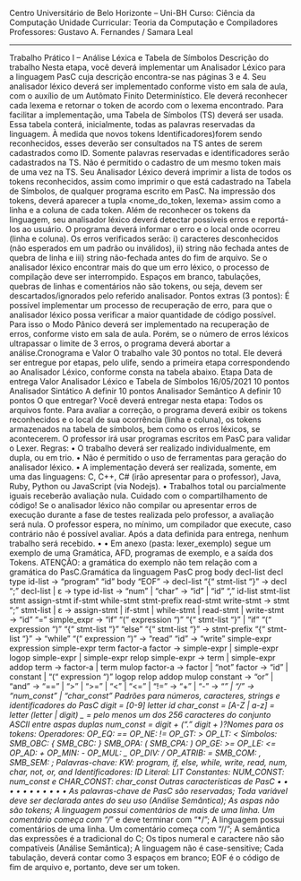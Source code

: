 Centro Universitário de Belo Horizonte – Uni-BH
Curso: Ciência da Computação
Unidade Curricular: Teoria da Computação e Compiladores
Professores: Gustavo A. Fernandes / Samara Leal

---

Trabalho Prático I – Análise Léxica e Tabela de Símbolos
Descrição do trabalho
Nesta etapa, você deverá implementar um Analisador Léxico para a linguagem PasC cuja descrição
encontra-se nas páginas 3 e 4.
Seu analisador léxico deverá ser implementado conforme visto em sala de aula, com o auxílio de
um Autômato Finito Determinístico. Ele deverá reconhecer cada lexema e retornar o token de
acordo com o lexema encontrado.
Para facilitar a implementação, uma Tabela de Símbolos (TS) deverá ser usada. Essa tabela conterá,
inicialmente, todas as palavras reservadas da linguagem. À medida que novos tokens
Identificadores)forem sendo reconhecidos, esses deverão ser consultados na TS antes de serem
cadastrados como ID. Somente palavras reservadas e identificadores serão cadastrados na TS.
Não é permitido o cadastro de um mesmo token mais de uma vez na TS.
Seu Analisador Léxico deverá imprimir a lista de todos os tokens reconhecidos, assim como
imprimir o que está cadastrado na Tabela de Símbolos, de qualquer programa escrito em PasC.
Na impressão dos tokens, deverá aparecer a tupla <nome_do_token, lexema> assim como a linha e
a coluna de cada token.
Além de reconhecer os tokens da linguagem, seu analisador léxico deverá detectar possíveis erros e
reportá-los ao usuário. O programa deverá informar o erro e o local onde ocorreu (linha e coluna).
Os erros verificados serão: i) caracteres desconhecidos (não esperados em um padrão ou inválidos),
ii) string não fechada antes de quebra de linha e iii) string não-fechada antes do fim de arquivo. Se o
analisador léxico encontrar mais do que um erro léxico, o processo de compilação deve ser
interrompido.
Espaços em branco, tabulações, quebras de linhas e comentários não são tokens, ou seja, devem ser
descartados/ignorados pelo referido analisador.
Pontos extras (3 pontos):
É possível implementar um processo de recuperação de erro, para que o analisador léxico possa
verificar a maior quantidade de código possível. Para isso o Modo Pânico deverá ser implementado
na recuperação de erros, conforme visto em sala de aula. Porém, se o número de erros léxicos
ultrapassar o limite de 3 erros, o programa deverá abortar a análise.Cronograma e Valor
O trabalho vale 30 pontos no total. Ele deverá ser entregue por etapas, pelo ulife, sendo a primeira
etapa correspondendo ao Analisador Léxico, conforme consta na tabela abaixo.
Etapa Data de entrega Valor
Analisador Léxico e Tabela de Símbolos 16/05/2021 10 pontos
Analisador Sintático A definir 10 pontos
Analisador Semântico A definir 10 pontos
O que entregar?
Você deverá entregar nesta etapa: Todos os arquivos fonte. Para avaliar a correção, o programa
deverá exibir os tokens reconhecidos e o local de sua ocorrência (linha e coluna), os tokens
armazenados na tabela de símbolos, bem como os erros léxicos, se acontecerem. O professor irá
usar programas escritos em PasC para validar o Lexer.
Regras:
• O trabalho deverá ser realizado individualmente, em dupla, ou em trio.
• Não é permitido o uso de ferramentas para geração do analisador léxico.
• A implementação deverá ser realizada, somente, em uma das linguagens: C, C++, C# (irão
apresentar para o professor), Java, Ruby, Python ou JavaScript (via Nodejs).
• Trabalhos total ou parcialmente iguais receberão avaliação nula. Cuidado com o
compartilhamento de código!
Se o analisador léxico não compilar ou apresentar erros de execução durante a fase de
testes realizada pelo professor, a avaliação será nula. O professor espera, no mínimo, um
compilador que execute, caso contrário não é possível avaliar.
Após a data definida para entrega, nenhum trabalho será recebido.
•
•
Em anexo (pasta: lexer_exemplo) segue um exemplo de uma Gramática, AFD, programas de
exemplo, e a saída dos Tokens. ATENÇÂO: a gramática do exemplo não tem relação com a
gramática do PasC.Gramática da linguagem PasC
prog
body
decl-list
decl
type
id-list → “program” “id” body “EOF”
→ decl-list “{“ stmt-list “}”
→ decl “;” decl-list | ε
→ type id-list
→ “num” | “char”
→ “id” | “id” “,” id-list
stmt-list
stmt
assign-stmt
if-stmt while-stmt
stmt-prefix
read-stmt
write-stmt → stmt “;” stmt-list | ε
→ assign-stmt | if-stmt | while-stmt | read-stmt | write-stmt
→ “id” “=” simple_expr
→ “if” “(“ expression “)” “{“ stmt-list “}” |
“if” “(“ expression “)” “{“ stmt-list “}” “else” “{“ stmt-list “}”
→ stmt-prefix “{“ stmt-list “}”
→ “while” “(“ expression “)”
→ “read” “id”
→ “write” simple-expr
expression
simple-expr
term
factor-a
factor → simple-expr | simple-expr logop simple-expr | simple-expr relop simple-expr
→ term | simple-expr addop term
→ factor-a | term mulop factor-a
→ factor | “not” factor
→ “id” | constant | “(“ expression “)”
logop
relop
addop
mulop
constant → “or” | “and”
→ “==” | “>” | “>=” | “<” | “<=” | “!=”
→ “+” | “-”
→ “_” | “/”
→ “num_const” | “char_const”
Padrões para números, caracteres, strings e identificadores do PasC
digit = [0-9]
letter
id
char_const = [A-Z | a-z]
= letter (letter | digit) _
= pelo menos um dos 256 caracteres do conjunto ASCII entre aspas duplas
num_const = digit + (“.” digit + )?Nomes para os tokens:
Operadores:
OP_EQ: ==
OP_NE: !=
OP_GT: >
OP_LT: <
Símbolos:
SMB_OBC: {
SMB_CBC: }
SMB_OPA: (
SMB_CPA: )
OP_GE: >=
OP_LE: <=
OP_AD: +
OP_MIN: -
OP_MUL: _
OP_DIV: /
OP_ATRIB: =
SMB_COM: ,
SMB_SEM: ;
Palavras-chave: KW: program, if, else, while, write, read, num, char, not, or, and
Identificadores: ID
Literal: LIT
Constantes: NUM_CONST: num_const e CHAR_CONST: char_const
Outras características de PasC
•
•
•
•
•
•
•
•
•
•
•
As palavras-chave de PasC são reservadas;
Toda variável deve ser declarada antes do seu uso (Análise Semântica);
As aspas não são tokens;
A linguagem possui comentários de mais de uma linha. Um comentário começa com “/_” e
deve terminar com “\*/”;
A linguagem possui comentários de uma linha. Um comentário começa com “//”;
A semântica das expressões é a tradicional do C;
Os tipos numeral e caractere não são compatíveis (Análise Semântica);
A linguagem não é case-sensitive;
Cada tabulação, deverá contar como 3 espaços em branco;
EOF é o código de fim de arquivo e, portanto, deve ser um token.
